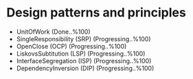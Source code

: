 # Design patterns and principles

- UnitOfWork (Done..%100)
- SingleResponsibility (SRP) (Progressing..%100)
- OpenClose (OCP) (Progressing..%100)
- LiskovsSubtitution (LSP) (Progressing..%100)
- InterfaceSegregation (ISP) (Progressing..%100)
- DependencyInversion (DIP) (Progressing..%100)